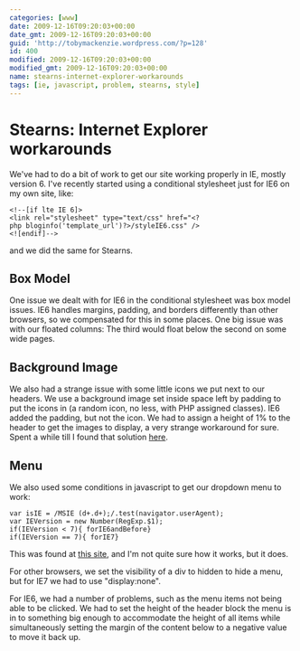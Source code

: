 ```yaml
---
categories: [www]
date: 2009-12-16T09:20:03+00:00
date_gmt: 2009-12-16T09:20:03+00:00
guid: 'http://tobymackenzie.wordpress.com/?p=128'
id: 400
modified: 2009-12-16T09:20:03+00:00
modified_gmt: 2009-12-16T09:20:03+00:00
name: stearns-internet-explorer-workarounds
tags: [ie, javascript, problem, stearns, style]
---
```


Stearns: Internet Explorer workarounds
======================================

We've had to do a bit of work to get our site working properly in IE, mostly version 6.  I've recently started using a conditional stylesheet just for IE6 on my own site, like:

```
<!--[if lte IE 6]>
<link rel="stylesheet" type="text/css" href="<?php bloginfo('template_url')?>/styleIE6.css" />
<![endif]-->
```

and we did the same for Stearns.

Box Model
---------

One issue we dealt with for IE6 in the conditional stylesheet was box model issues.  IE6 handles margins, padding, and borders differently than other browsers, so we compensated for this in some places.  One big issue was with our floated columns:  The third would float below the second on some wide pages.

<!--more-->
Background Image
----------------

We also had a strange issue with some little icons we put next to our headers.  We use a background image set inside space left by padding to put the icons in (a random icon, no less, with PHP assigned classes).  IE6 added the padding, but not the icon.  We had to assign a height of 1% to the header to get the images to display, a very strange workaround for sure.  Spent a while till I found that solution [here](http://www.webcredible.co.uk/user-friendly-resources/css/internet-explorer.shtml).

Menu
----

We also used some conditions in javascript to get our dropdown menu to work:

```
var isIE = /MSIE (d+.d+);/.test(navigator.userAgent);
var IEVersion = new Number(RegExp.$1);
if(IEVersion < 7){ forIE6andBefore}
if(IEVersion == 7){ forIE7}
```

This was found at [this site](http://www.javascriptkit.com/javatutors/navigator.shtml), and I'm not quite sure how it works, but it does.

For other browsers, we set the visibility of a div to hidden to hide a menu, but for IE7 we had to use "display:none".

For IE6, we had a number of problems, such as the menu items not being able to be clicked.  We had to set the height of the header block the menu is in to something big enough to accommodate the height of all items while simultaneously setting the margin of the content below to a negative value to move it back up.
